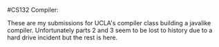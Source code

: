 #CS132 Compiler:

These are my submissions for UCLA's compiler class building a javalike compiler. Unfortunately parts 2 and 3 seem to be lost to history due to a hard drive incident but the rest is here.
